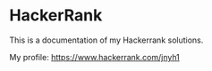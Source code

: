 # HackerRank
This is a documentation of my Hackerrank solutions.

My profile:
https://www.hackerrank.com/jnyh1


